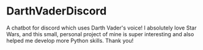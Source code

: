 # DarthVaderDiscord
A chatbot for discord which uses Darth Vader's voice!
I absolutely love Star Wars, and this small, personal project of mine is super interesting and also helped me develop more Python skills.
Thank you!
